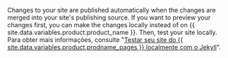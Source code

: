 Changes to your site are published automatically when the changes are merged into your site's publishing source. If you want to preview your changes first, you can make the changes locally instead of on {{ site.data.variables.product.product_name }}. Then, test your site locally. Para obter mais informações, consulte "[Testar seu site do {{ site.data.variables.product.prodname_pages }} localmente com o Jekyll](/articles/testing-your-github-pages-site-locally-with-jekyll)".

